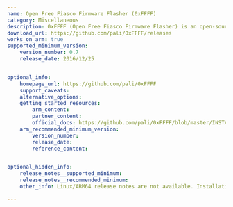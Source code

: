 ```yaml
---
name: Open Free Fiasco Firmware Flasher (0xFFFF)
category: Miscellaneous
description: 0xFFFF (Open Free Fiasco Firmware Flasher) is an open-source tool for those who need to interact directly with device firmware, offering both flexibility and control over the flashing process.
download_url: https://github.com/pali/0xFFFF/releases
works_on_arm: true
supported_minimum_version:
    version_number: 0.7
    release_date: 2016/12/25


optional_info:
    homepage_url: https://github.com/pali/0xFFFF
    support_caveats:
    alternative_options:
    getting_started_resources:
        arm_content:
        partner_content:
        official_docs: https://github.com/pali/0xFFFF/blob/master/INSTALL
    arm_recommended_minimum_version:
        version_number:
        release_date:
        reference_content:


optional_hidden_info:
    release_notes__supported_minimum:
    release_notes__recommended_minimum:
    other_info: Linux/ARM64 release notes are not available. Installation and testing are done via the [tar archive](https://github.com/pali/0xFFFF/releases/tag/0.7).

---
```

